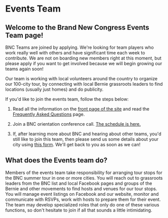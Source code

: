 Events Team
============

Welcome to the Brand New Congress Events Team page!
------------

BNC Teams are joined by applying. We're looking for team players who work really well with others and have significant time each week to contribute. We are not on boarding new members right at this moment, but please apply if you want to get involved because we will begin growing our teams again soon!

Our team is working with local volunteers around the country to organize our 100-city tour, by connecting with local Bernie grassroots leaders to find locations (usually just homes) and do publicity.

If you'd like to join the events team, follow the steps below:

1. Read all the information on the [front page of the site](/) and read the [Frequently Asked Questions](/faq) page.

2. Join a BNC orientation conference call. [The schedule is here.](/call)

3. If, after learning more about BNC and hearing about other teams, you'd still like to join this team, then please send us some details about your city using [this form](https://docs.google.com/forms/d/1aViZvPENrXa4Uq-a0UtLU84V_tyxKS35pIAZ8wT98L0/viewform).  We'll get back to you as soon as we can!

What does the Events team do?
------------

Members of the events team take responsibility for arranging tour stops for the BNC summer tour in one or more cities. You will reach out to grassroots leaders from the BNC list and local Facebook pages and groups of the Bernie and other movements to find hosts and venues for our tour stops. You will manage event listings on Facebook and our website, monitor and communicate with RSVPs, work with hosts to prepare them for their event. The team may develop specialized roles that only do one of these various functions, so don't hesitate to join if all that sounds a little intimidating.